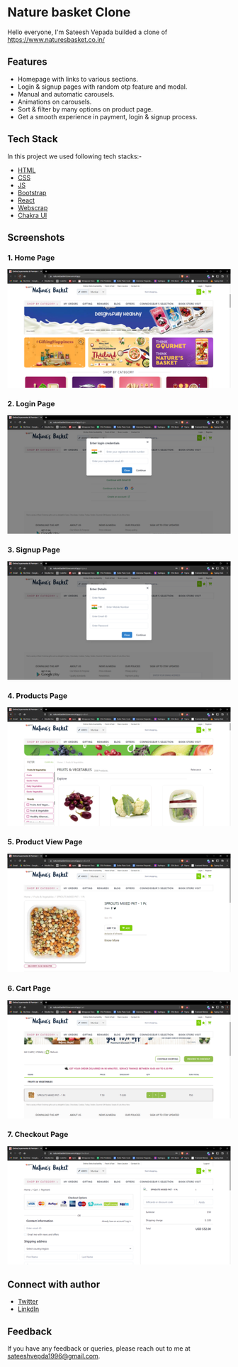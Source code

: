 # Nature basket Clone

Hello everyone, I'm Sateesh Vepada builded a clone of https://www.naturesbasket.co.in/  


## Features

- Homepage with links to various sections.
- Login & signup pages with random otp feature and modal.
- Manual and automatic carousels.
- Animations on carousels.
- Sort & filter by many options on product page.
- Get a smooth experience in payment, login & signup process.


## Tech Stack

In this project we used following tech stacks:- 
- [HTML](https://developer.mozilla.org/en-US/docs/Web/HTML)
- [CSS](https://developer.mozilla.org/en-US/docs/Web/CSS)
- [JS](https://developer.mozilla.org/en-US/docs/Web/JavaScript)
- [Bootstrap](https://getbootstrap.com/docs/5.2/getting-started/introduction/)
- [React](https://reactjs.org/)
- [Webscrap](https://webscraper.io/)
- [Chakra UI](https://chakra-ui.com/getting-started)


## Screenshots

### 1. Home Page
![Home Page](./src/Assets/homePage.png)
### 2. Login Page
![Login Page](./src/Assets/loginPage.png)
### 3. Signup Page
![Signup Page](./src/Assets/signupPage.png)
### 4. Products Page
![Products Page](./src/Assets/productPage.png)
### 5. Product View Page
![Product View Page](./src/Assets/productView.png)
### 6. Cart Page
![Cart Page](./src/Assets/cartPage.png)
### 7. Checkout Page
![Checkout Page](./src/Assets/checkoutPage.png)


## Connect with author

- [Twitter]()
- [LinkdIn]()


## Feedback

If you have any feedback or queries, please reach out to me at sateeshvepda1996@gmail.com.
